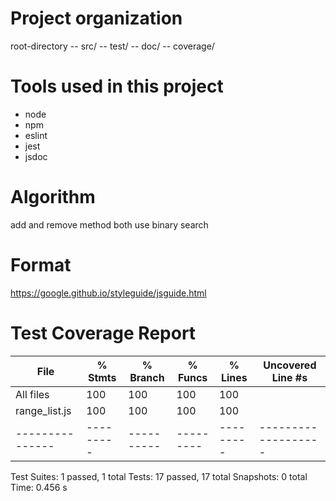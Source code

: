 # Project organization

root-directory
   -- src/
   -- test/
   -- doc/
   -- coverage/

# Tools used in this project

* node
* npm
* eslint
* jest
* jsdoc

# Algorithm

add and remove method both use binary search

# Format

https://google.github.io/styleguide/jsguide.html

# Test Coverage Report

File           | % Stmts | % Branch | % Funcs | % Lines | Uncovered Line #s
---------------|---------|----------|---------|---------|-------------------
All files      |     100 |      100 |     100 |     100 |
 range_list.js |     100 |      100 |     100 |     100 |
---------------|---------|----------|---------|---------|-------------------
Test Suites: 1 passed, 1 total
Tests:       17 passed, 17 total
Snapshots:   0 total
Time:        0.456 s
